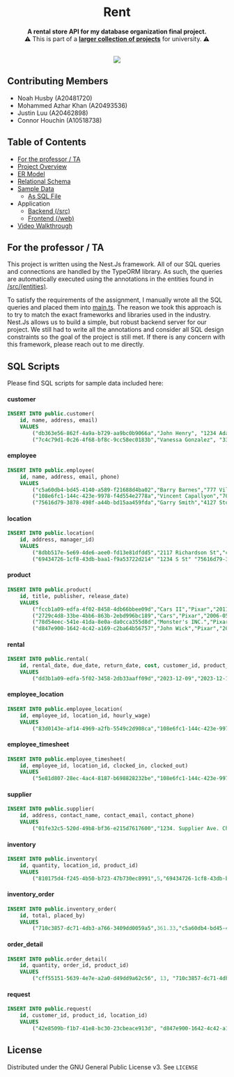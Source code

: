 <!--suppress HtmlDeprecatedAttribute -->
<div align="center">

# Rent

<p>
  <b>A rental store API for my database organization final project. </b>
  <br/>
  ⚠️ This is part of a <a href="https://github.com/noahhusby/university"><strong>larger collection of projects</strong></a> for university. ⚠️
  <br/><br/>
</p>

[![](https://img.shields.io/github/license/noahhusby/rent)](https://github.com/noahhusby/rent/blob/main/LICENSE)
</div>

## Contributing Members
- Noah Husby (A20481720)
- Mohammed Azhar Khan (A20493536)
- Justin Luu (A20462898)
- Connor Houchin (A10518738)

## Table of Contents
- [For the professor / TA](https://github.com/noahhusby/rent/tree/main#for-the-professor--ta)
- [Project Overview](https://github.com/noahhusby/rent/blob/main/425_prof.pdf)
- [ER Model](https://github.com/noahhusby/rent/blob/main/er_diagram.png)
- [Relational Schema](https://github.com/noahhusby/rent/blob/main/relational_schema.pdf)
- [Sample Data](https://github.com/noahhusby/rent/tree/main#sql-scripts)
  - [As SQL File](https://github.com/noahhusby/rent/blob/main/sample_data.sql)
- Application
  - [Backend (/src)](https://github.com/noahhusby/rent/tree/main/src)
  - [Frontend (/web)](https://github.com/noahhusby/rent/tree/main/web)
- [Video Walkthrough](https://youtu.be/dTSDwB6lwqI)

## For the professor / TA

This project is written using the Nest.Js framework. All of our SQL queries and connections are handled by the TypeORM library.
As such, the queries are automatically executed using the annotations in the entities found in [/src/(entities)](https://github.com/noahhusby/rent/tree/main/src/).

To satisfy the requirements of the assignment, I manually wrote all the SQL queries and placed them into [main.ts](https://github.com/noahhusby/rent/blob/main/src/main.ts).
The reason we took this approach is to try to match the exact frameworks and libraries used in the industry.
Nest.Js allows us to build a simple, but robust backend server for our project. We still had to write all the annotations
and consider all SQL design constraints so the goal of the project is still met. If there is any concern with this framework,
please reach out to me directly.

## SQL Scripts

Please find SQL scripts for sample data included here: 
#### customer
```sql
INSERT INTO public.customer(
    id, name, address, email)
	VALUES 
	    ("db363e56-862f-4a9a-b729-aa9bc0b9066a","John Henry", "1234 Adams", "JHenry@gmail.com"),
	    ("7c4c79d1-0c26-4f68-bf8c-9cc58ec0183b","Vanessa Gonzalez", "3301 S State Street", "VanessaGG@icloud.com");
```

#### employee
```sql
INSERT INTO public.employee(
    id, name, address, email, phone)
	VALUES 
	    ("c5a60db4-bd45-4140-a589-f21688d4ba02","Barry Barnes","777 Village St","BBarnes@RentalStore.com","(925)-411-7386"),
	    ("108e6fc1-144c-423e-9978-f4d554e2778a","Vincent Capallyon","703 Kirk Ln","VMan703@gmail.com","(314)-773-9633"),
	    ("75616d79-3878-498f-a44b-bd15aa459fda","Garry Smith","4127 Stonesheep Ln","GarrySmithison@hotmail.com","(808)-734-1231");
```

#### location
```sql
INSERT INTO public.location(
    id, address, manager_id)
	VALUES 
	    ("8dbb517e-5e69-4de6-aee0-fd13e81dfdd5","2117 Richardson St","c5a60db4-bd45-4140-a589-f21688d4ba02")
	    ("69434726-1cf8-43db-baa1-f9a53722d214"	"1234 S St"	"75616d79-3878-498f-a44b-bd15aa459fda");
```

#### product
```sql
INSERT INTO public.product(
    id, title, publisher, release_date)
	VALUES 
	    ("fccb1a09-edfa-4f02-8458-4db66bbee09d","Cars II","Pixar","2011-06-24 00:00:00")
	    ("2729c4d8-33be-4bb6-863b-2ebd996bc189","Cars","Pixar","2006-05-26 00:00:00"),
	    ("78d54eec-541e-41da-8e0a-da0cca355d8d","Monster's INC.","Pixar","2001-11-02 00:00:00"),
	    ("d847e900-1642-4c42-a169-c2ba64b56757","John Wick","Pixar","2014-10-24 00:00:00");
```

#### rental
```sql
INSERT INTO public.rental(
    id, rental_date, due_date, return_date, cost, customer_id, product_id)
	VALUES 
	    ("dd3b1a09-edfa-5f02-3458-2db33aaff09d","2023-12-09","2023-12-16", 100,"db363e56-862f-4a9a-b729-aa9bc0b9066a","2729c4d8-33be-4bb6-863b-2ebd996bc189");
```

#### employee_location
```sql
INSERT INTO public.employee_location(
    id, employee_id, location_id, hourly_wage)
	VALUES 
	    ("83d0143e-af14-4969-a2fb-5549c2d908ca","108e6fc1-144c-423e-9978-f4d554e2778a","69434726-1cf8-43db-baa1-f9a53722d214", 16.80);
```

#### employee_timesheet
```sql
INSERT INTO public.employee_timesheet(
    id, employee_id, location_id, clocked_in, clocked_out)
	VALUES 
	    ("5e81d807-28ec-4ac4-8187-b698828232be","108e6fc1-144c-423e-9978-f4d554e2778a","69434726-1cf8-43db-baa1-f9a53722d214", "2023-12-9T00:09:38Z", "2023-12-10T00:09:38Z);
```

#### supplier
```sql
INSERT INTO public.supplier(
    id, address, contact_name, contact_email, contact_phone)
	VALUES 
	    ("01fe32c5-520d-49b8-bf36-e215d7617600","1234. Supplier Ave. Chicago, IL","Joe Supplier", "joe@supplier.com", "(555) 555-5555");
```

#### inventory
```sql
INSERT INTO public.inventory(
    id, quantity, location_id, product_id)
	VALUES 
	    ("810175d4-f245-4b50-b723-47b730ec8991",5,"69434726-1cf8-43db-baa1-f9a53722d214","2729c4d8-33be-4bb6-863b-2ebd996bc189");
```

#### inventory_order
```sql
INSERT INTO public.inventory_order(
    id, total, placed_by)
	VALUES 
	    ("710c3857-dc71-4db3-a766-3409dd0059a5",361.33,"c5a60db4-bd45-4140-a589-f21688d4ba02");
```

#### order_detail
```sql
INSERT INTO public.order_detail(
    id, quantity, order_id, product_id)
	VALUES 
	    ("cff55151-5639-4e7e-a2a0-d49dd9a62c56", 13, "710c3857-dc71-4db3-a766-3409dd0059a5", "d847e900-1642-4c42-a169-c2ba64b56757");
```

#### request
```sql
INSERT INTO public.request(
    id, customer_id, product_id, location_id)
	VALUES 
	    ("42e8509b-f1b7-41e8-bc30-23cbeace913d", "d847e900-1642-4c42-a169-c2ba64b56757", "69434726-1cf8-43db-baa1-f9a53722d214");
```

## License

Distributed under the GNU General Public License v3. See `LICENSE`